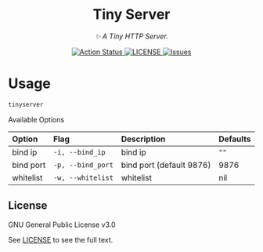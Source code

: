 <div align="center">
  <h1>Tiny Server</h1>

  <p><i>✨ A Tiny HTTP Server.</i></p>

  <p>
    <a href="https://github.com/cqroot/tinyserver/actions">
      <img src="https://github.com/cqroot/tinyserver/workflows/test/badge.svg" alt="Action Status" />
    </a>
    <a href="https://github.com/cqroot/tinyserver/blob/main/LICENSE">
      <img src="https://img.shields.io/github/license/cqroot/tinyserver" alt="LICENSE"/>
    </a>
    <a href="https://github.com/cqroot/tinyserver/issues">
      <img src="https://img.shields.io/github/issues/cqroot/tinyserver" alt="Issues"/>
    </a>
  </p>
</div>

# Usage

```bash
tinyserver
```

Available Options

| Option    | Flag              | Description              | Defaults |
| :-------- | :---------------- | :----------------------- | :------- |
| bind ip   | `-i, --bind_ip`   | bind ip                  | `""`     |
| bind port | `-p, --bind_port` | bind port (default 9876) | 9876     |
| whitelist | `-w, --whitelist` | whitelist                | nil      |

## License

GNU General Public License v3.0

See [LICENSE](LICENSE) to see the full text.

